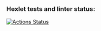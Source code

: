 ### Hexlet tests and linter status:
[![Actions Status](https://github.com/artem6367/php-oop-project-lvl1/actions/workflows/hexlet-check.yml/badge.svg)](https://github.com/artem6367/php-oop-project-lvl1/actions)